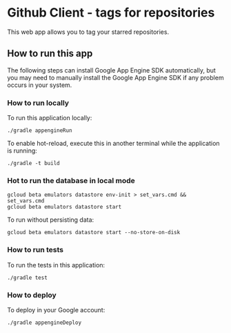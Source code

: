# Github Client - tags for repositories

This web app allows you to tag your starred repositories.

## How to run this app

The following steps can install Google App Engine SDK automatically, but you may need to manually install the Google App Engine SDK if any problem occurs in your system.

### How to run locally

To run this application locally:

```
./gradle appengineRun
```

To enable hot-reload, execute this in another terminal while the application is running:

```
./gradle -t build
```

### Hot to run the database in local mode

```
gcloud beta emulators datastore env-init > set_vars.cmd && set_vars.cmd
gcloud beta emulators datastore start
```

To run without persisting data:

```
gcloud beta emulators datastore start --no-store-on-disk
```

### How to run tests

To run the tests in this application:

```
./gradle test
```

### How to deploy

To deploy in your Google account:

```
./gradle appengineDeploy
```

